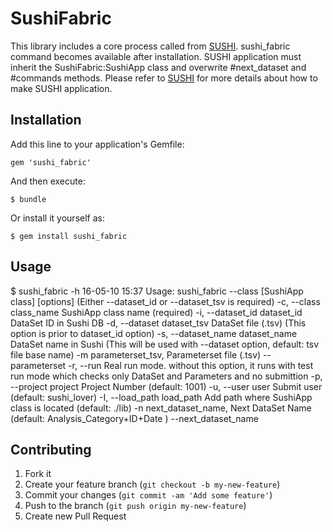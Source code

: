 # SushiFabric

This library includes a core process called from [SUSHI](https://github.com/uzh/sushi). sushi_fabric command becomes available after installation. SUSHI application must inherit the SushiFabric:SushiApp class and overwrite #next_dataset and #commands methods. Please refer to [SUSHI](https://github.com/uzh/sushi) for more details about how to make SUSHI application.

## Installation

Add this line to your application's Gemfile:

    gem 'sushi_fabric'

And then execute:

    $ bundle

Or install it yourself as:

    $ gem install sushi_fabric

## Usage

  $ sushi_fabric -h                                                                                       16-05-10 15:37
  Usage: 
    sushi_fabric --class [SushiApp class] [options]
      (Either --dataset_id or --dataset_tsv is required)
      -c, --class class_name           SushiApp class name (required)
      -i, --dataset_id dataset_id      DataSet ID in Sushi DB
      -d, --dataset dataset_tsv        DataSet file (.tsv) (This option is prior to dataset_id option)
      -s, --dataset_name dataset_name  DataSet name in Sushi (This will be used with --dataset option, default: tsv file base name)
      -m parameterset_tsv,             Parameterset file (.tsv)
          --parameterset
      -r, --run                        Real run mode. without this option, it runs with test run mode which checks only DataSet and Parameters and no submittion
      -p, --project project            Project Number (default: 1001)
      -u, --user user                  Submit user (default: sushi_lover)
      -I, --load_path load_path        Add path where SushiApp class is located (default: ./lib)
      -n next_dataset_name,            Next DataSet Name (default: Analysis_Category+ID+Date )
          --next_dataset_name

## Contributing

1. Fork it
2. Create your feature branch (`git checkout -b my-new-feature`)
3. Commit your changes (`git commit -am 'Add some feature'`)
4. Push to the branch (`git push origin my-new-feature`)
5. Create new Pull Request
